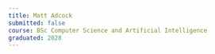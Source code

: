 ```yaml
---
title: Matt Adcock
submitted: false
course: BSc Computer Science and Artificial Intelligence
graduated: 2028
---
```



